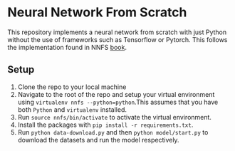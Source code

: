 # Neural Network From Scratch

This repository implements a neural network from scratch with just Python without the use of frameworks such as Tensorflow or Pytorch. 
This follows the implementation found in NNFS [book](https://github.com/Sentdex/nnfs_book).

## Setup 

1. Clone the repo to your local machine
2. Navigate to the root of the repo and setup your virtual environment using `virtualenv nnfs --python=python`.This assumes that you have both `Python` and `virtualenv` installed.
3. Run `source nnfs/bin/activate` to activate the virtual environment.
4. Install the packages with `pip install -r requirements.txt`.
5. Run `python data-download.py` and then `python model/start.py` to download the datasets and run the model respectively. 